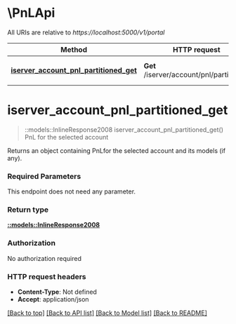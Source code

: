 # \PnLApi

All URIs are relative to *https://localhost:5000/v1/portal*

Method | HTTP request | Description
------------- | ------------- | -------------
[**iserver_account_pnl_partitioned_get**](PnLApi.md#iserver_account_pnl_partitioned_get) | **Get** /iserver/account/pnl/partitioned | PnL for the selected account


# **iserver_account_pnl_partitioned_get**
> ::models::InlineResponse2008 iserver_account_pnl_partitioned_get()
PnL for the selected account

Returns an object containing PnLfor the selected account and its models (if any).

### Required Parameters
This endpoint does not need any parameter.

### Return type

[**::models::InlineResponse2008**](inline_response_200_8.md)

### Authorization

No authorization required

### HTTP request headers

 - **Content-Type**: Not defined
 - **Accept**: application/json

[[Back to top]](#) [[Back to API list]](../README.md#documentation-for-api-endpoints) [[Back to Model list]](../README.md#documentation-for-models) [[Back to README]](../README.md)

